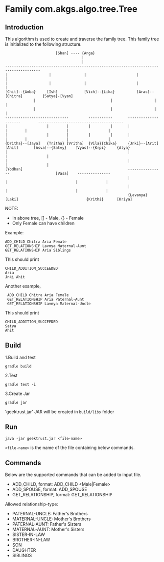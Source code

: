 # Family com.akgs.algo.tree.Tree

## Introduction
This algorithm is used to create and traverse the family tree. This family tree is initialized to the following structure.

                           [Shan] ---- {Anga}
                                       |
                                       |
    -------------------------------------------------------------------------------------- 
    |                   |               |                       |                        |
    |                   |               |                       |                        |
    [Chit]--{Amba}     [Ish]            [Vich]--{Lika}          [Aras]--{Chitra}         {Satya}-[Vyan]
                 |                                  |                   |                |
                 |                                  |                   |                |
    -----------------------------         -----------       ---------------------        ---------------------------------------
    |                  |        |         |         |       |                   |        |                  |                  |
    |                  |        |         |         |       |                   |        |                  |                  |
    {Dritha}--[Jaya]   {Tritha} [Vritha]  {Vila}{Chika}     {Jnki}--[Arit]  [Ahit]       [Asva]--{Satvy}    [Vyas]--{Krpi}     {Atya}
    |                                                       |                                    |                  |
    |                                                       |                                    |                  |
    [Yodhan]                                                ----------------                     [Vasa]    ---------------         
                                                            |              |                               |             |
                                                            |              |                               |             |
                                                            {Lavanya} [Laki]                               {Krithi}      [Kriya]
NOTE: 
* In above tree, [] - Male, {} - Female
* Only Female can have children

Example: 
 ```
 ADD_CHILD Chitra Aria Female
 GET_RELATIONSHIP Lavnya Maternal-Aunt
 GET_RELATIONSHIP Aria Siblings
```
This should print
```$xslt
CHILD_ADDITION_SUCCEEDED
Aria
Jnki Ahit
```

Another example, 
```
 ADD_CHILD Chitra Aria Female
 GET_RELATIONSHIP Aria Paternal-Aunt
 GET_RELATIONSHIP Lavnya Maternal-Uncle
```
This should print
```$xslt
CHILD_ADDITION_SUCCEEDED
Satya
Ahit
```
## Build
1.Build and test
```shell script
gradle build
```
2.Test
   ```shell script
   gradle test -i
   ```
3.Create Jar
```shell script
gradle jar
```
'geektrust.jar' JAR will be created in `build/libs` folder

## Run
`java -jar geektrust.jar <file-name>`

`<file-name>` is the name of the file containing below commands.

## Commands
Below are the supported commands that can be added to input file.
* ADD_CHILD, format: ADD_CHILD <name> <child-name> <Male|Female>
* ADD_SPOUSE, format: ADD_SPOUSE <name> <spouse-name>
* GET_RELATIONSHIP, format: GET_RELATIONSHIP <name> <relationship-type>
 <p>Allowed relationship-type:
 <ul>
 <li>PATERNAL-UNCLE: Father's Brothers</li>
 <li>MATERNAL-UNCLE: Mother's Brothers</li>
 <li>PATERNAL-AUNT: Father's Sisters</li>
 <li>MATERNAL-AUNT: Mother's Sisters</li>
 <li>SISTER-IN-LAW</li>
 <li>BROTHER-IN-LAW</li>
 <li>SON</li>
 <li>DAUGHTER</li>
 <li>SIBLINGS</li>
 </ul>
 </p>